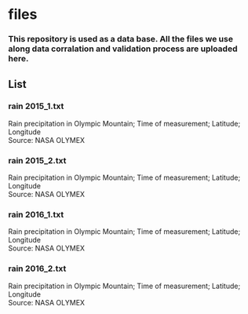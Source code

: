 # files
### This repository is used as a data base. All the files we use along data corralation and validation process are uploaded here.
## List
### rain 2015_1.txt
Rain precipitation in Olympic Mountain; Time of measurement; Latitude; Longitude <br>
Source: NASA OLYMEX
### rain 2015_2.txt
Rain precipitation in Olympic Mountain; Time of measurement; Latitude; Longitude <br>
Source: NASA OLYMEX
### rain 2016_1.txt
Rain precipitation in Olympic Mountain; Time of measurement; Latitude; Longitude <br>
Source: NASA OLYMEX
### rain 2016_2.txt
Rain precipitation in Olympic Mountain; Time of measurement; Latitude; Longitude <br>
Source: NASA OLYMEX
